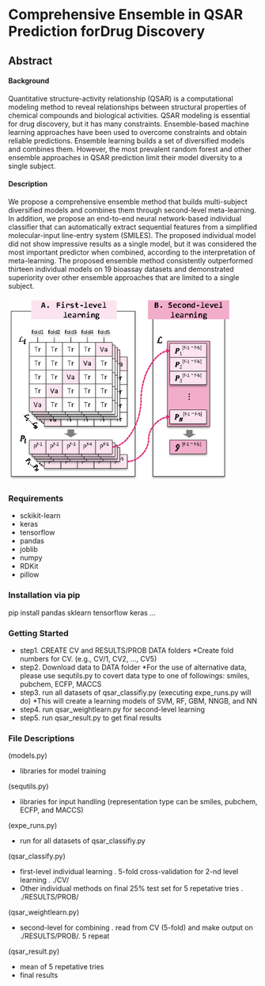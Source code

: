 # Comprehensive Ensemble in QSAR Prediction forDrug Discovery

## Abstract
#### Background
 Quantitative structure-activity relationship (QSAR) is a computational modeling method to reveal relationships between structural properties of chemical compounds and biological activities. QSAR modeling is essential for drug discovery, but it has many constraints. Ensemble-based machine learning approaches have been used to overcome constraints and obtain reliable predictions.
Ensemble learning builds a set of diversified models and combines them.
However, the most prevalent random forest and other ensemble approaches in QSAR prediction limit their model diversity to a single subject.
#### Description
We propose a comprehensive ensemble method that builds multi-subject diversified models and combines them through second-level meta-learning. In addition, we propose an end-to-end neural network-based individual classifier that can automatically extract sequential features from a simplified molecular-input line-entry system (SMILES). The proposed individual model did not show impressive results as a single model, but it was considered the most important predictor when combined, according to the interpretation of meta-learning. 
The proposed ensemble method consistently outperformed thirteen individual models on 19 bioassay datasets and demonstrated superiority over other ensemble approaches that are limited to a single subject.

<img src="figures/Figure1.png" width=450>

### Requirements
- sckikit-learn
- keras
- tensorflow
- pandas
- joblib
- numpy
- RDKit
- pillow


### Installation via pip
pip install pandas sklearn tensorflow keras ...

### Getting Started

- step1. CREATE CV and RESULTS/PROB DATA folders 
*Create fold numbers for CV. (e.g., CV/1, CV2, ..., CV5)
- step2. Download data to DATA folder
*For the use of alternative data, please use sequtils.py to covert data type to one of followings: smiles, pubchem, ECFP, MACCS
- step3. run all datasets of qsar_classifiy.py (executing expe_runs.py will do)
*This will create a learning models of SVM, RF, GBM, NNGB, and NN
- step4. run qsar_weightlearn.py for second-level learning
- step5. run qsar_result.py to get final results


### File Descriptions

(models.py)
- libraries for model training

(sequtils.py)
- libraries for input handling
(representation type can be smiles, pubchem, ECFP, and MACCS)

(expe_runs.py)
- run for all datasets of qsar_classifiy.py

(qsar_classify.py)
- first-level individual learning
	. 5-fold cross-validation for 2-nd level learning 
	. ./CV/
- Other individual methods on final 25% test set for 5 repetative tries
	. ./RESULTS/PROB/

(qsar_weightlearn.py)
- second-level for combining
	. read from CV (5-fold) and make output on ./RESULTS/PROB/. 5 repeat

(qsar_result.py)
- mean of 5 repetative tries 
- final results
